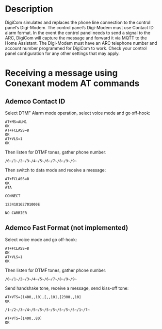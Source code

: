 # Description

DigiCom simulates and replaces the phone line connection to the control panel’s Digi-Modem. The control panel’s 
Digi-Modem must use Contact ID alarm format. In the event the control panel needs to send a signal to the ARC, 
DigiCom will capture the message and forward it via MQTT to the Home Assistant. The Digi-Modem must have an ARC 
telephone number and account number programmed for DigiCom to work. Check your control panel configuration for 
any other settings that may apply.

# Receiving a message using Conexant modem AT commands

## Ademco Contact ID

Select DTMF Alarm mode operation, select voice mode and go off-hook:
```text
AT+MS=ALM1
OK
AT+FCLASS=8
OK
AT+VLS=1
OK
```

Then listen for DTMF tones, gather phone number:
```text
/0~/1~/2~/3~/4~/5~/6~/7~/8~/9~/9~
```

Then switch to data mode and receive a message:
```text
AT+FCLASS=0
OK
ATA

CONNECT

123418162701000E

NO CARRIER
```

## Ademco Fast Format (not implemented)

Select voice mode and go off-hook:

```text
AT+FCLASS=8
OK
AT+VLS=1
OK
```

Then listen for DTMF tones, gather phone number:
```text
/0~/1~/2~/3~/4~/5~/6~/7~/8~/9~/9~
```

Send handshake tone, receive a message, send kiss-off tone:
```text
AT+VTS=[1400,,10],[,,10],[2300,,10]
OK

/1~/2~/3~/4~/5~/5~/5~/5~/5~/5~/5~/1~/7~

AT+VTS=[1400,,80]
OK
```
